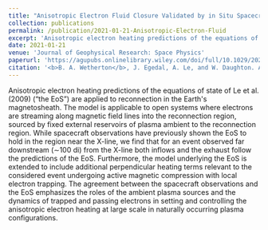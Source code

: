 ```yaml
---
title: "Anisotropic Electron Fluid Closure Validated by in Situ Spacecraft Observations in the far Exhaust of Guide-field Reconnection"
collection: publications
permalink: /publication/2021-01-21-Anisotropic-Electron-Fluid
excerpt: 'Anisotropic electron heating predictions of the equations of state of Le et al. (2009) (“the EoS”) are applied to reconnection in the Earth's magnetosheath. The model is applicable to open systems where electrons are streaming along magnetic field lines into the reconnection region, sourced by fixed external reservoirs of plasma ambient to the reconnection region. While spacecraft observations have previously shown the EoS to hold in the region near the X-line, we find that for an event observed far downstream (∼100 di) from the X-line both inflows and the exhaust follow the predictions of the EoS. Furthermore, the model underlying the EoS is extended to include additional perpendicular heating terms relevant to the considered event undergoing active magnetic compression with local electron trapping. The agreement between the spacecraft observations and the EoS emphasizes the roles of the ambient plasma sources and the dynamics of trapped and passing electrons in setting and controlling the anisotropic electron heating at large scale in naturally occurring plasma configurations.'
date: 2021-01-21
venue: 'Journal of Geophysical Research: Space Physics'
paperurl: 'https://agupubs.onlinelibrary.wiley.com/doi/full/10.1029/2020JA028604'
citation: '<b>B. A. Wetherton</b>, J. Egedal, A. Le, and W. Daughton. Anisotropic electron fluid closure validated by in situ spacecraft observations in the far exhaust of guide-field reconnection. Journal of Geophysical Research: Space Physics. 2021.'
---
```

Anisotropic electron heating predictions of the equations of state of Le et al. (2009) (“the EoS”) are applied to reconnection in the Earth's magnetosheath. The model is applicable to open systems where electrons are streaming along magnetic field lines into the reconnection region, sourced by fixed external reservoirs of plasma ambient to the reconnection region. While spacecraft observations have previously shown the EoS to hold in the region near the X-line, we find that for an event observed far downstream (∼100 di) from the X-line both inflows and the exhaust follow the predictions of the EoS. Furthermore, the model underlying the EoS is extended to include additional perpendicular heating terms relevant to the considered event undergoing active magnetic compression with local electron trapping. The agreement between the spacecraft observations and the EoS emphasizes the roles of the ambient plasma sources and the dynamics of trapped and passing electrons in setting and controlling the anisotropic electron heating at large scale in naturally occurring plasma configurations.